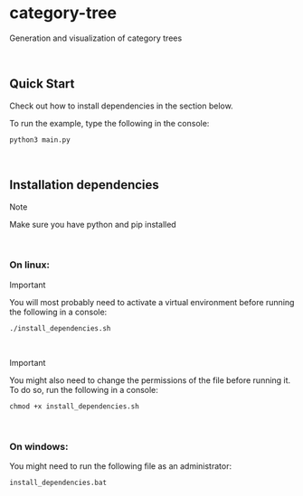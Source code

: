 # category-tree

Generation and visualization of category trees

<br>

## Quick Start

Check out how to install dependencies in the section below.

To run the example, type the following in the console:

```console
python3 main.py
```

<br>

## Installation dependencies

>[!NOTE]
>Make sure you have python and pip installed

<br>

### On linux:

>[!IMPORTANT]
>You will most probably need to activate a virtual environment before running the following in a console:

```console
./install_dependencies.sh
```
<br>

>[!IMPORTANT]
>You might also need to change the permissions of the file before running it. To do so, run the following in a console:
>```console
>chmod +x install_dependencies.sh
>```

<br>

### On windows:

You might need to run the following file as an administrator:

```console
install_dependencies.bat
```
